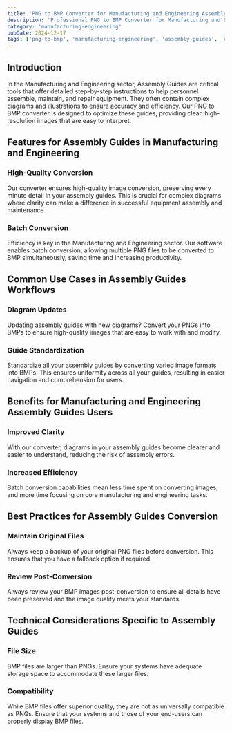 ```yaml
---
title: 'PNG to BMP Converter for Manufacturing and Engineering Assembly Guides'
description: 'Professional PNG to BMP Converter for Manufacturing and Engineering Assembly Guides. Optimized for Manufacturing and Engineering assembly guides workflows.'
category: 'manufacturing-engineering'
pubDate: 2024-12-17
tags: ['png-to-bmp', 'manufacturing-engineering', 'assembly-guides', 'conversion']
---
```


## Introduction
In the Manufacturing and Engineering sector, Assembly Guides are critical tools that offer detailed step-by-step instructions to help personnel assemble, maintain, and repair equipment. They often contain complex diagrams and illustrations to ensure accuracy and efficiency. Our PNG to BMP converter is designed to optimize these guides, providing clear, high-resolution images that are easy to interpret.

## Features for Assembly Guides in Manufacturing and Engineering

### High-Quality Conversion

Our converter ensures high-quality image conversion, preserving every minute detail in your assembly guides. This is crucial for complex diagrams where clarity can make a difference in successful equipment assembly and maintenance.

### Batch Conversion

Efficiency is key in the Manufacturing and Engineering sector. Our software enables batch conversion, allowing multiple PNG files to be converted to BMP simultaneously, saving time and increasing productivity.

## Common Use Cases in Assembly Guides Workflows

### Diagram Updates

Updating assembly guides with new diagrams? Convert your PNGs into BMPs to ensure high-quality images that are easy to work with and modify.

### Guide Standardization

Standardize all your assembly guides by converting varied image formats into BMPs. This ensures uniformity across all your guides, resulting in easier navigation and comprehension for users.

## Benefits for Manufacturing and Engineering Assembly Guides Users

### Improved Clarity

With our converter, diagrams in your assembly guides become clearer and easier to understand, reducing the risk of assembly errors.

### Increased Efficiency

Batch conversion capabilities mean less time spent on converting images, and more time focusing on core manufacturing and engineering tasks.

## Best Practices for Assembly Guides Conversion

### Maintain Original Files

Always keep a backup of your original PNG files before conversion. This ensures that you have a fallback option if required.

### Review Post-Conversion

Always review your BMP images post-conversion to ensure all details have been preserved and the image quality meets your standards.

## Technical Considerations Specific to Assembly Guides

### File Size

BMP files are larger than PNGs. Ensure your systems have adequate storage space to accommodate these larger files.

### Compatibility

While BMP files offer superior quality, they are not as universally compatible as PNGs. Ensure that your systems and those of your end-users can properly display BMP files.

